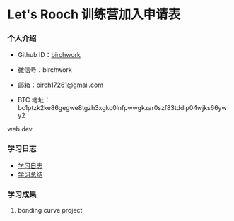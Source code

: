# Let's Rooch 训练营加入申请表

### 个人介绍

* Github ID：[birchwork](https://github.com/birchwork)

* 微信号：birchwork

* 邮箱：birch17261@gmail.com

* BTC 地址：bc1ptzk2ke86gegwe8tgzh3xgkc0lnfpwwgkzar0szf83tddlp04wjks66ywy2
           

web dev

### 学习日志

- [学习日志](journal.md)
- [学习总结](summary.md)

### 学习成果

1. bonding curve project
